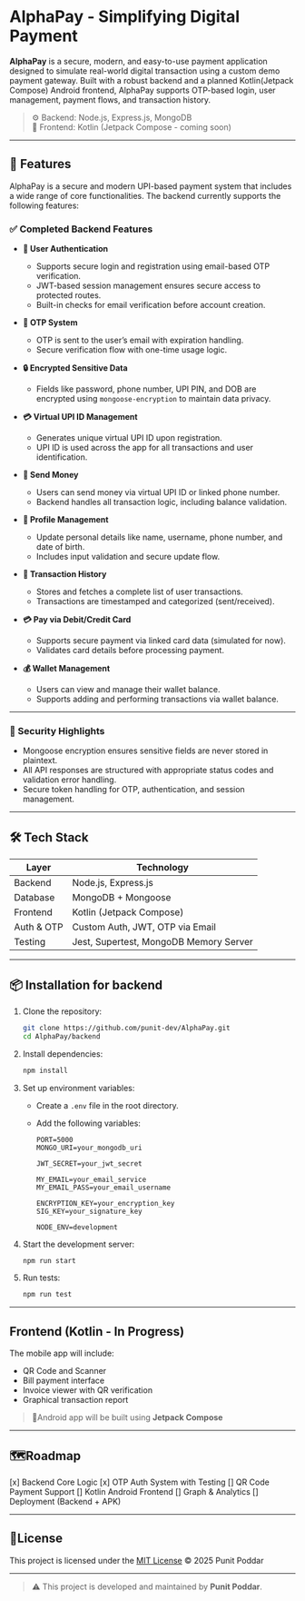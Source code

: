 # AlphaPay - Simplifying Digital Payment

**AlphaPay** is a secure, modern, and easy-to-use payment application designed to simulate real-world digital transaction using a custom demo payment gateway. Built with a robust backend and a planned Kotlin(Jetpack Compose) Android frontend, AlphaPay supports OTP-based login, user management, payment flows, and transaction history.

> ⚙️ Backend: Node.js, Express.js, MongoDB<br>
> 📱 Frontend: Kotlin (Jetpack Compose - coming soon)

---

## 🚀 Features

AlphaPay is a secure and modern UPI-based payment system that includes a wide range of core functionalities. The backend currently supports the following features:

### ✅ Completed Backend Features

- **🔐 User Authentication**

  - Supports secure login and registration using email-based OTP verification.
  - JWT-based session management ensures secure access to protected routes.
  - Built-in checks for email verification before account creation.

- **📧 OTP System**

  - OTP is sent to the user’s email with expiration handling.
  - Secure verification flow with one-time usage logic.

- **🔒 Encrypted Sensitive Data**

  - Fields like password, phone number, UPI PIN, and DOB are encrypted using `mongoose-encryption` to maintain data privacy.

- **💳 Virtual UPI ID Management**

  - Generates unique virtual UPI ID upon registration.
  - UPI ID is used across the app for all transactions and user identification.

- **💸 Send Money**

  - Users can send money via virtual UPI ID or linked phone number.
  - Backend handles all transaction logic, including balance validation.

- **👤 Profile Management**

  - Update personal details like name, username, phone number, and date of birth.
  - Includes input validation and secure update flow.

- **📂 Transaction History**

  - Stores and fetches a complete list of user transactions.
  - Transactions are timestamped and categorized (sent/received).

- **💳 Pay via Debit/Credit Card**

  - Supports secure payment via linked card data (simulated for now).
  - Validates card details before processing payment.

- **💰 Wallet Management**
  - Users can view and manage their wallet balance.
  - Supports adding and performing transactions via wallet balance.

---

### 🔐 Security Highlights

- Mongoose encryption ensures sensitive fields are never stored in plaintext.
- All API responses are structured with appropriate status codes and validation error handling.
- Secure token handling for OTP, authentication, and session management.

---

## 🛠️ Tech Stack

| Layer      | Technology                             |
| ---------- | -------------------------------------- |
| Backend    | Node.js, Express.js                    |
| Database   | MongoDB + Mongoose                     |
| Frontend   | Kotlin (Jetpack Compose)               |
| Auth & OTP | Custom Auth, JWT, OTP via Email        |
| Testing    | Jest, Supertest, MongoDB Memory Server |

---

## 📦 Installation for backend

1. Clone the repository:

   ```bash
   git clone https://github.com/punit-dev/AlphaPay.git
   cd AlphaPay/backend
   ```

2. Install dependencies:

   ```bash
   npm install
   ```

3. Set up environment variables:

   - Create a `.env` file in the root directory.
   - Add the following variables:

     ```
     PORT=5000
     MONGO_URI=your_mongodb_uri

     JWT_SECRET=your_jwt_secret

     MY_EMAIL=your_email_service
     MY_EMAIL_PASS=your_email_username

     ENCRYPTION_KEY=your_encryption_key
     SIG_KEY=your_signature_key

     NODE_ENV=development
     ```

4. Start the development server:
   ```bash
   npm run start
   ```
5. Run tests:
   ```bash
   npm run test
   ```

---

## Frontend (Kotlin - In Progress)

The mobile app will include:

- QR Code and Scanner
- Bill payment interface
- Invoice viewer with QR verification
- Graphical transaction report

> 📌Android app will be built using **Jetpack Compose**

---

## 🗺️Roadmap

[x] Backend Core Logic
[x] OTP Auth System with Testing
[] QR Code Payment Support
[] Kotlin Android Frontend
[] Graph & Analytics
[] Deployment (Backend + APK)

---

## 📄License

This project is licensed under the [MIT License](LICENSE)
© 2025 Punit Poddar

---

> ⚠️ This project is developed and maintained by **Punit Poddar**.
